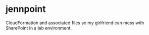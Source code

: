 # jennpoint
CloudFormation and associated files so my girlfriend can mess with SharePoint in a lab environment.
